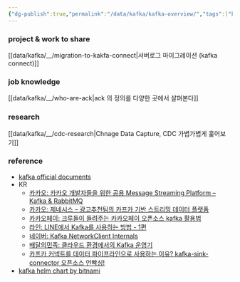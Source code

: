 ```yaml
---
{"dg-publish":true,"permalink":"/data/kafka/kafka-overview/","tags":["kafka","overview"]}
---
```




### project & work to share


[[data/kafka/__/migration-to-kakfa-connect\|서버로그 마이그레이션 (kafka connect)]]


### job knowledge


[[data/kafka/__/who-are-ack\|ack 의 정의를 다양한 곳에서 살펴본다]]


### research


[[data/kafka/__/cdc-research\|Chnage Data Capture, CDC 가볍가볍게 훑어보기]]


### reference


- [kafka official documents](https://kafka.apache.org/documentation/)
- KR
    - [카카오: 카카오 개발자들을 위한 공용 Message Streaming Platform – Kafka & RabbitMQ](https://tech.kakao.com/2021/12/23/kafka-rabbitmq/)
    - [카카오: 제네시스 – 광고추천팀의 카프카 기반 스트리밍 데이터 플랫폼](https://tech.kakao.com/2022/04/13/kafka-connect-streaming-data-platform/)
    - [카카오페이: 크루들이 들려주는 카카오페이 오픈소스 kafka 활용법](https://blog.kakaopay.com/281)
    - [라인: LINE에서 Kafka를 사용하는 방법 - 1편](https://engineering.linecorp.com/ko/blog/how-to-use-kafka-in-line-1/)
    - [네이버: Kafka NetworkClient Internals](https://d2.naver.com/helloworld/0853669)
    - [배달의민족: 클라우드 환경에서의 Kafka 운영기](https://www.youtube.com/watch?v=XyuqoWUCdGA)
    - [카프카 커넥트를 데이터 파이프라인으로 사용하는 이유? kafka-sink-connector 오픈소스 언빡싱!](https://tech.kakao.com/2023/01/12/introduce-kafka-sink-connector/)
- [kafka helm chart by bitnami](https://console.cloud.google.com/marketplace/details/bitnami-launchpad/kafka-cluster?project=coinone-data-dev)